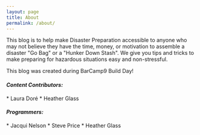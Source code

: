 ```yaml
---
layout: page
title: About
permalink: /about/
---
```


This blog is to help make Disaster Preparation accessible to anyone who may not believe they have the time, money, or motivation to assemble a disaster "Go Bag" or a "Hunker Down Stash". We give you tips and tricks to make preparing for hazardous situations easy and non-stressful.

This blog was created during BarCamp9 Build Day!

<h4><b><i>Content Contributors:</i></b></h4>
* Laura Dor&eacute;
* Heather Glass

<h4><b><i>Programmers:</i></b><br/></h4>
* Jacqui Nelson
* Steve Price
* Heather Glass